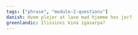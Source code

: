 ```yaml
---
tags: ["phrase", "module-2-questions"]
danish: Hvem plejer at lave mad hjemme hos jer?
greenlandic: Ilissinni kina igasarpa?
---
```

